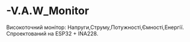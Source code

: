 # -V.A.W_Monitor
Високоточний монітор: Напруги,Струму,Потужності,Ємності,Енергії. Спроектований на ESP32 + INA228.  
